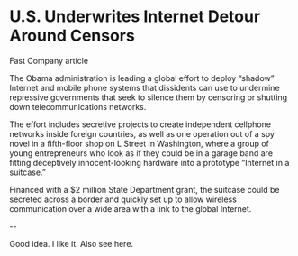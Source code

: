 # U.S. Underwrites Internet Detour Around Censors

Fast Company article

The Obama administration is leading a global effort to deploy “shadow” Internet and mobile phone systems that dissidents can use to undermine repressive governments that seek to silence them by censoring or shutting down telecommunications networks.

The effort includes secretive projects to create independent cellphone networks inside foreign countries, as well as one operation out of a spy novel in a fifth-floor shop on L Street in Washington, where a group of young entrepreneurs who look as if they could be in a garage band are fitting deceptively innocent-looking hardware into a prototype “Internet in a suitcase.”

Financed with a $2 million State Department grant, the suitcase could be secreted across a border and quickly set up to allow wireless communication over a wide area with a link to the global Internet.

--

Good idea. I like it. Also see here.











